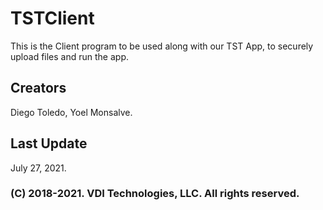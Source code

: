 # TSTClient
This is the Client program to be used along with our TST App, to securely upload files and run the app.

## Creators
Diego Toledo, Yoel Monsalve.

## Last Update
July 27, 2021.

### (C) 2018-2021. VDI Technologies, LLC. All rights reserved.
